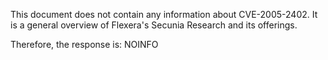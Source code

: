 This document does not contain any information about CVE-2005-2402. It is a general overview of Flexera's Secunia Research and its offerings.

Therefore, the response is:
NOINFO